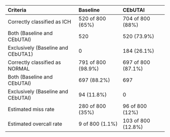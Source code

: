 | Criteria | Baseline | CEbUTAI |
| :--- | :--- | :--- |
| Correctly classified as ICH | 520 of 800 (65%) | 704 of 800 (88%) |
| Both (Baseline and CEbUTAI) | 520 | 520 (73.9%) |
| Exclusively (Baseline and CEbUTA1) | 0 | 184 (26.1%) |
| Correctly classified as NORMAL | 791 of 800 (98.9%) | 697 of 800 (87.1%) |
| Both (Baseline and CEbUTAI) | 697 (88.2%) | 697 |
| Exclusively (Baseline and CEbUTAI) | 94 (11.8%) | 0 |
| Estimated miss rate | 280 of 800 (35%) | 96 of 800 (12%) |
| Estimated overcall rate | 9 of 800 (1.1%) | 103 of 800 (12.8%) |
